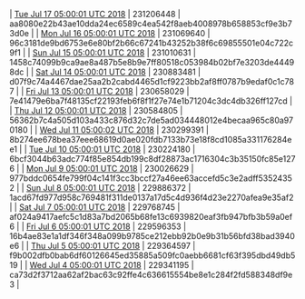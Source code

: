 | [Tue Jul 17 05:00:01 UTC 2018](https://transfer.sh/x6SH5/dashninja-dbdump-20180717070001.tar.bz2) | 231206448 | aa8080e22b43ae10dda24ec6589c4ea542f8aeb4008978b658853cf9e3b73d0e | 
| [Mon Jul 16 05:00:01 UTC 2018](https://transfer.sh/VVGwb/dashninja-dbdump-20180716070001.tar.bz2) | 231069640 | 96c3181de9bd6753e6e80bf2b66c67241b43252b38f6c69855501e04c722c9f1 | 
| [Sun Jul 15 05:00:01 UTC 2018](https://transfer.sh/9u9EN/dashninja-dbdump-20180715070001.tar.bz2) | 231010631 | 1458c74099b9ca9ae8a487b5e8b9e7ff80518c053984b02bf7e3203de44498dc | 
| [Sat Jul 14 05:00:01 UTC 2018](https://transfer.sh/eJCvm/dashninja-dbdump-20180714070001.tar.bz2) | 230883481 | d07f9c74a4467dae25aa2b2cabd4465d1cf9223bb2af8ff0787b9edaf0c1c787 | 
| [Fri Jul 13 05:00:01 UTC 2018](https://transfer.sh/AzTkA/dashninja-dbdump-20180713070001.tar.bz2) | 230658029 | 7e41479e6ba7f48135cf22193feb6f8f1f27e74e1b71204c3dc4db326ff127cd | 
| [Thu Jul 12 05:00:01 UTC 2018](https://transfer.sh/Vd7Lg/dashninja-dbdump-20180712070001.tar.bz2) | 230584805 | 56362b7c4a505d103a433c876d32c7de5ad034448012e4becaa965c80a970180 | 
| [Wed Jul 11 05:00:02 UTC 2018](https://transfer.sh/dfQYj/dashninja-dbdump-20180711070002.tar.bz2) | 230299391 | 8b274ee678bea37eee68619d0ae020fdb7133b73e18f8cd1085a331176284ee1 | 
| [Tue Jul 10 05:00:01 UTC 2018](https://transfer.sh/EG9Qb/dashninja-dbdump-20180710070001.tar.bz2) | 230224180 | 6bcf3044b63adc774f85e854db199c8df28873ac1716304c3b35150fc85e1276 | 
| [Mon Jul  9 05:00:01 UTC 2018](https://transfer.sh/130EfB/dashninja-dbdump-20180709070001.tar.bz2) | 230026629 | 977bddc0654fe799f04c141f3cc3bccf27a46ee63accefd5c3e2adff53524352 | 
| [Sun Jul  8 05:00:01 UTC 2018](https://transfer.sh/4xiVW/dashninja-dbdump-20180708070001.tar.bz2) | 229886372 | 1acd67fd977d958c769481f311de0137a17d5c4d936f4d23e2270afea9e35af2 | 
| [Sat Jul  7 05:00:01 UTC 2018](https://transfer.sh/SJYBJ/dashninja-dbdump-20180707070001.tar.bz2) | 229768745 | af024a9417aefc5c1d83a7bd2065b68fe13c6939820eaf3fb947bfb3b59a0ef6 | 
| [Fri Jul  6 05:00:01 UTC 2018](https://transfer.sh/IsL1d/dashninja-dbdump-20180706070001.tar.bz2) | 229596353 | 16b4ae83e1a1df346f348a099b9785ce212ebb92b0e9b31b56bfd38bad3940e6 | 
| [Thu Jul  5 05:00:01 UTC 2018](https://transfer.sh/SRulE/dashninja-dbdump-20180705070001.tar.bz2) | 229364597 | f9b002dfb0bab6df60126645ed35885a509fc0aebb6681cf63f395dbd49db519 | 
| [Wed Jul  4 05:00:01 UTC 2018](https://transfer.sh/J3zWn/dashninja-dbdump-20180704070001.tar.bz2) | 229341195 | ca73d2f3712aa62af2bac63c92ffe4c636615554be8e1c284f2fd588348df9e3 | 
